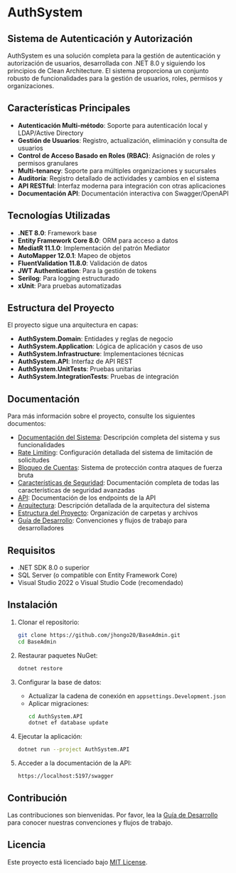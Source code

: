 # AuthSystem

## Sistema de Autenticación y Autorización

AuthSystem es una solución completa para la gestión de autenticación y autorización de usuarios, desarrollada con .NET 8.0 y siguiendo los principios de Clean Architecture. El sistema proporciona un conjunto robusto de funcionalidades para la gestión de usuarios, roles, permisos y organizaciones.

## Características Principales

- **Autenticación Multi-método**: Soporte para autenticación local y LDAP/Active Directory
- **Gestión de Usuarios**: Registro, actualización, eliminación y consulta de usuarios
- **Control de Acceso Basado en Roles (RBAC)**: Asignación de roles y permisos granulares
- **Multi-tenancy**: Soporte para múltiples organizaciones y sucursales
- **Auditoría**: Registro detallado de actividades y cambios en el sistema
- **API RESTful**: Interfaz moderna para integración con otras aplicaciones
- **Documentación API**: Documentación interactiva con Swagger/OpenAPI

## Tecnologías Utilizadas

- **.NET 8.0**: Framework base
- **Entity Framework Core 8.0**: ORM para acceso a datos
- **MediatR 11.1.0**: Implementación del patrón Mediator
- **AutoMapper 12.0.1**: Mapeo de objetos
- **FluentValidation 11.8.0**: Validación de datos
- **JWT Authentication**: Para la gestión de tokens
- **Serilog**: Para logging estructurado
- **xUnit**: Para pruebas automatizadas

## Estructura del Proyecto

El proyecto sigue una arquitectura en capas:

- **AuthSystem.Domain**: Entidades y reglas de negocio
- **AuthSystem.Application**: Lógica de aplicación y casos de uso
- **AuthSystem.Infrastructure**: Implementaciones técnicas
- **AuthSystem.API**: Interfaz de API REST
- **AuthSystem.UnitTests**: Pruebas unitarias
- **AuthSystem.IntegrationTests**: Pruebas de integración

## Documentación

Para más información sobre el proyecto, consulte los siguientes documentos:

- [Documentación del Sistema](./SystemDocumentation.md): Descripción completa del sistema y sus funcionalidades
- [Rate Limiting](./RateLimit.md): Configuración detallada del sistema de limitación de solicitudes
- [Bloqueo de Cuentas](./AccountLockout.md): Sistema de protección contra ataques de fuerza bruta
- [Características de Seguridad](./SecurityFeatures.md): Documentación completa de todas las características de seguridad avanzadas
- [API](./API.md): Documentación de los endpoints de la API
- [Arquitectura](./Arquitectura.md): Descripción detallada de la arquitectura del sistema
- [Estructura del Proyecto](./Estructura_Proyecto.md): Organización de carpetas y archivos
- [Guía de Desarrollo](./Guia_Desarrollo.md): Convenciones y flujos de trabajo para desarrolladores

## Requisitos

- .NET SDK 8.0 o superior
- SQL Server (o compatible con Entity Framework Core)
- Visual Studio 2022 o Visual Studio Code (recomendado)

## Instalación

1. Clonar el repositorio:
   ```bash
   git clone https://github.com/jhongo20/BaseAdmin.git
   cd BaseAdmin
   ```

2. Restaurar paquetes NuGet:
   ```bash
   dotnet restore
   ```

3. Configurar la base de datos:
   - Actualizar la cadena de conexión en `appsettings.Development.json`
   - Aplicar migraciones:
     ```bash
     cd AuthSystem.API
     dotnet ef database update
     ```

4. Ejecutar la aplicación:
   ```bash
   dotnet run --project AuthSystem.API
   ```

5. Acceder a la documentación de la API:
   ```
   https://localhost:5197/swagger
   ```

## Contribución

Las contribuciones son bienvenidas. Por favor, lea la [Guía de Desarrollo](./Guia_Desarrollo.md) para conocer nuestras convenciones y flujos de trabajo.

## Licencia

Este proyecto está licenciado bajo [MIT License](LICENSE).
